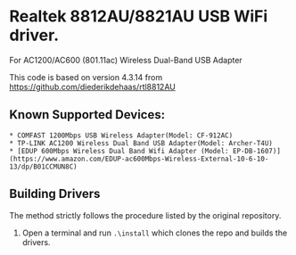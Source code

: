 # Realtek 8812AU/8821AU USB WiFi driver.

For AC1200/AC600 (801.11ac) Wireless Dual-Band USB Adapter

This code is based on version 4.3.14 from https://github.com/diederikdehaas/rtl8812AU

## Known Supported Devices:
```
* COMFAST 1200Mbps USB Wireless Adapter(Model: CF-912AC)
* TP-LINK AC1200 Wireless Dual Band USB Adapter(Model: Archer-T4U)
* [EDUP 600Mbps Wireless Dual Band Wifi Adapter (Model: EP-DB-1607)](https://www.amazon.com/EDUP-ac600Mbps-Wireless-External-10-6-10-13/dp/B01CCMUN8C)
```

## Building Drivers
The method strictly follows the procedure listed by the original repository.

1. Open a terminal and run ```.\install``` which clones the repo and builds the drivers.

